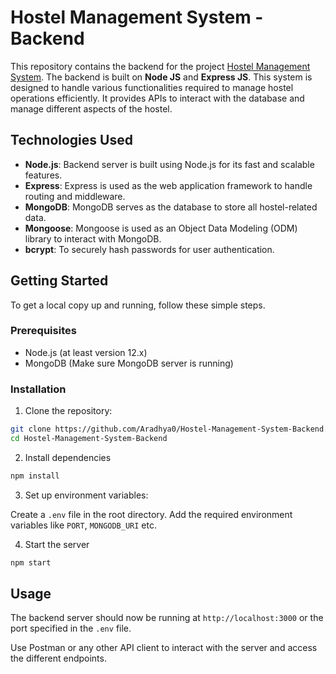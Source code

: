 # Hostel Management System - Backend

This repository contains the backend for the project [Hostel Management System](https://github.com/mayankjain25/Hostel-Management-System). The backend is built on **Node JS** and **Express JS**. This system is designed to handle various functionalities required to manage hostel operations efficiently. It provides APIs to interact with the database and manage different aspects of the hostel.

## Technologies Used

- **Node.js**: Backend server is built using Node.js for its fast and scalable features.
- **Express**: Express is used as the web application framework to handle routing and middleware.
- **MongoDB**: MongoDB serves as the database to store all hostel-related data.
- **Mongoose**: Mongoose is used as an Object Data Modeling (ODM) library to interact with MongoDB.
- **bcrypt**: To securely hash passwords for user authentication.

## Getting Started

To get a local copy up and running, follow these simple steps.

### Prerequisites

- Node.js (at least version 12.x)
- MongoDB (Make sure MongoDB server is running)

### Installation
1. Clone the repository:

```bash
git clone https://github.com/Aradhya0/Hostel-Management-System-Backend.git
cd Hostel-Management-System-Backend
```

2. Install dependencies

```bash
npm install
```

3. Set up environment variables:

Create a `.env` file in the root directory.
Add the required environment variables like `PORT`, `MONGODB_URI` etc.

4. Start the server
```bash
npm start
```

## Usage
The backend server should now be running at `http://localhost:3000` or the port specified in the `.env` file.

Use Postman or any other API client to interact with the server and access the different endpoints.
